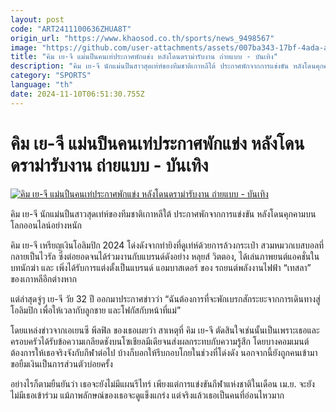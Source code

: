 ```yaml
---
layout: post
code: "ART2411100636ZHUA8T"
origin_url: "https://www.khaosod.co.th/sports/news_9498567"
image: "https://github.com/user-attachments/assets/007ba343-17bf-4ada-aca0-1bc701a8aa10"
title: "คิม เย-จี แม่นปืนคนเท่ประกาศพักแข่ง หลังโดนดราม่ารับงาน ถ่ายแบบ - บันเทิง"
description: "คิม เย-จี นักแม่นปืนสาวสุดเท่ห์ของทีมชาติเกาหลีใต้ ประกาศพักจากการแข่งขัน หลังโดนคุกคามบนโลกออนไลน์อย่างหนักคิม เย-จี เหรียญเงิน"
category: "SPORTS"
language: "th"
date: 2024-11-10T06:51:30.755Z
---
```


# คิม เย-จี แม่นปืนคนเท่ประกาศพักแข่ง หลังโดนดราม่ารับงาน ถ่ายแบบ - บันเทิง

[![คิม เย-จี แม่นปืนคนเท่ประกาศพักแข่ง หลังโดนดราม่ารับงาน ถ่ายแบบ - บันเทิง](https://www.khaosod.co.th/wpapp/uploads/2024/11/YEji1.jpg "คิม เย-จี แม่นปืนคนเท่ประกาศพักแข่ง หลังโดนดราม่ารับงาน ถ่ายแบบ - บันเทิง")](https://www.khaosod.co.th/wpapp/uploads/2024/11/YEji1.jpg)

คิม เย-จี นักแม่นปืนสาวสุดเท่ห์ของทีมชาติเกาหลีใต้ ประกาศพักจากการแข่งขัน หลังโดนคุกคามบนโลกออนไลน์อย่างหนัก

คิม เย-จี เหรียญเงินโอลิมปิก 2024 โด่งดังจากท่ายิงที่ดูเท่ห์ด้วยการล้วงกระเป๋า สวมหมวกเบสบอลที่กลายเป็นไวรัล ซึ่งต่อยอดจนได้ร่วมงานกับแบรนด์ดังอย่าง หลุยส์ วิตตอง, ได้เล่นภาพยนต์แอคชั่นในบทนักฆ่า และ เพิ่งได้รับการแต่งตั้งเป็นแบรนด์ แอมบาสเดอร์ ของ รถยนต์พลังงานไฟฟ้า “เทสลา” ของเกาหลีอีกต่างหาก

แต่ล่าสุดจู่ๆ เย-จี วัย 32 ปี ออกมาประกาศข่าวว่า “ฉันต้องการที่จะพักเบรกสักระยะจากการเดินทางสู่โอลิมปิก เพื่อให้เวลากับลูกชาย และโฟกัสกับหน้าที่แม่”

โดยแหล่งข่าวจากเอเยนซี พีลฟิล ของเธอเผยว่า สาเหตุที่ คิม เย-จี ตัดสินใจเช่นนั้นเป็นเพราะเธอและครอบครัวได้รับข้อความเกลียดชังบนโซเชียลมีเดียจนส่งผลกระทบกับความรู้สึก โดยบางคอมเมนต์ต้องการให้เธอจริงจังกับกีฬาต่อไป บ้างก็บอกให้รีบกอบโกยในช่วงที่โด่งดัง นอกจากนี้ยังถูกคนเข้ามาขอยืมเงินเป็นการส่วนตัวบ่อยครั้ง

อย่างไรก็ตามยืนยันว่า เธอจะยังไม่มีแผนรีไทร์ เพียงแต่การแข่งขันกีฬาแห่งชาติในเดือน เม.ย. จะยังไม่มีเธอเข้าร่วม แม้ภาพลักษณ์ของเธอจะดูแข็งแกร่ง แต่จริงแล้วเธอเป็นคนที่อ่อนไหวมาก